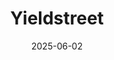 ---  
layout: startup_page  
title: "Yieldstreet"  
id: "yieldstreet.com"  
permalink: "/yieldstreetyieldstreet.com06022025/"  
website: "https://www.yieldstreet.com/"  
funding_round: "Series D"  
funding_amount: "$45M"  
investors: "Tarsadia Investments, Mayfair Equity Partners, Edison Partners"  
about: "Yieldstreet is a leading private markets investment platform, providing investors with access to private market opportunities. The platform offers investments across ten asset classes, helping investors diversify their portfolios. With over 500,000 members, Yieldstreet is reimagining how wealth is created."  
markets: "Fintech, Financial Services, Wealth Management, FinTech"  
hq: "New York, New York, United States"  
founded_year: "2015"  
linkedin: "https://www.linkedin.com/company/yieldstreet-inc"  
twitter: "https://twitter.com/YieldStreet"  
instagram: ""  
facebook: "https://www.facebook.com/Yieldstreet"  
crunchbase: "https://www.crunchbase.com/organization/yieldstreet"  
pitchbook: "https://pitchbook.com/profiles/company/118373-77"  

date_display: "02-Jun-2025"  
date: "2025-06-02"

# SEO Optimization  
meta_title: "Yieldstreet - Series D Funding ($45M)"  
meta_description: "Yieldstreet, Yieldstreet is a leading private markets investment platform, providing investors with access to private market opportunities. The platform offers inv..."  
meta_keywords: "Yieldstreet, Fintech, Financial Services, Wealth Management, FinTech, Series D funding"  
canonical_url: "https://startup.projectstartups.com/yieldstreetyieldstreet.com06022025/"  
---